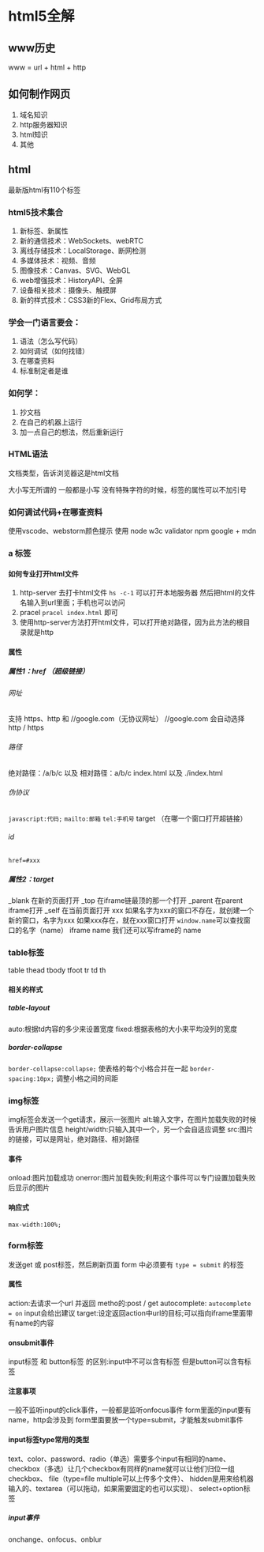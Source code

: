 # html5全解

## www历史
www = url + html + http

## 如何制作网页
1. 域名知识
2. http服务器知识
3. html知识
4. 其他

## html
最新版html有110个标签

### html5技术集合
1. 新标签、新属性
2. 新的通信技术：WebSockets、webRTC
3. 离线存储技术：LocalStorage、断网检测
4. 多媒体技术：视频、音频
5. 图像技术：Canvas、SVG、WebGL
6. web增强技术：HistoryAPI、全屏
7. 设备相关技术：摄像头、触摸屏
8. 新的样式技术：CSS3新的Flex、Grid布局方式

### 学会一门语言要会：
1. 语法（怎么写代码）
2. 如何调试（如何找错）
3. 在哪查资料
4. 标准制定者是谁

### 如何学：
1. 抄文档
2. 在自己的机器上运行
3. 加一点自己的想法，然后重新运行

### HTML语法
<!DOCTYPE html> 文档类型，告诉浏览器这是html文档
大小写无所谓的 一般都是小写
没有特殊字符的时候，标签的属性可以不加引号

### 如何调试代码+在哪查资料
使用vscode、webstorm颜色提示
使用 node w3c validator npm
google + mdn

### a 标签

#### 如何专业打开html文件
1. http-server 去打卡html文件 `hs -c-1` 可以打开本地服务器
    然后把html的文件名输入到url里面；手机也可以访问
2. pracel `pracel index.html` 即可
3. 使用http-server方法打开html文件，可以打开绝对路径，因为此方法的根目录就是http

#### 属性

##### 属性1：href （超级链接）
###### 网址
支持 https、http 和 //google.com（无协议网址）
//google.com 会自动选择http / https

###### 路径
绝对路径：/a/b/c 以及 相对路径：a/b/c
index.html  以及  ./index.html

###### 伪协议
`javascript:代码;`
`mailto:邮箱`
`tel:手机号`
target （在哪一个窗口打开超链接）

###### id
`href=#xxx`

##### 属性2：target
_blank 在新的页面打开
_top 在iframe链最顶的那一个打开
_parent 在parent iframe打开
_self 在当前页面打开
xxx 如果名字为xxx的窗口不存在，就创建一个新的窗口，名字为xxx
    如果xxx存在，就在xxx窗口打开
`window.name`可以查找窗口的名字（name）
iframe name 我们还可以写iframe的 name

### table标签
table
thead
tbody
tfoot
tr
td
th
#### 相关的样式
##### table-layout
auto:根据td内容的多少来设置宽度
fixed:根据表格的大小来平均没列的宽度
##### border-collapse
`border-collapse:collapse;` 使表格的每个小格合并在一起
`border-spacing:10px;` 调整小格之间的间距
### img标签
img标签会发送一个get请求，展示一张图片
alt:输入文字，在图片加载失败的时候告诉用户图片信息
height/width:只输入其中一个，另一个会自适应调整
src:图片的链接，可以是网址，绝对路径、相对路径

#### 事件
onload:图片加载成功
onerror:图片加载失败;利用这个事件可以专门设置加载失败后显示的图片

#### 响应式
`max-width:100%;`



### form标签
发送get 或 post标签，然后刷新页面
form 中必须要有 `type = submit` 的标签
#### 属性
action:去请求一个url 并返回
metho的:post / get
autocomplete: `autocomplete = on` input会给出建议
target:设定返回action中url的目标;可以指向iframe里面带有name的内容

#### onsubmit事件
input标签 和 button标签 的区别:input中不可以含有标签
但是button可以含有标签

#### 注意事项
一般不监听input的click事件，一般都是监听onfocus事件
form里面的input要有name，http会涉及到
form里面要放一个type=submit，才能触发submit事件

#### input标签type常用的类型
text、color、password、radio（单选）需要多个input有相同的name、
checkbox（多选）让几个checkbox有同样的name就可以让他们归位一组checkbox、
file（type=file multiple可以上传多个文件）、
hidden是用来给机器输入的、textarea（可以拖动，如果需要固定的也可以实现）、
select+option标签

##### input事件
onchange、onfocus、onblur

